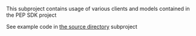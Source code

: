 This subproject contains usage of various clients and models contained in the PEP SDK project

See example code in [the source directory](../examples/src/main/java/io/xacml/pep/json/AuthZClientExamples.java) subproject